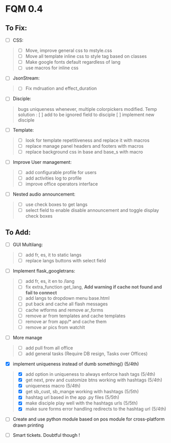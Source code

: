 # FQM 0.4

## To Fix:

- [ ] CSS:
> - [ ] Move, improve general css to mstyle.css
> - [ ] Move all template inline css to style tag based on classes
> - [ ] Make google fonts default regardless of lang
> - [ ] use macros for inline css

- [ ] JsonStream:
> - [ ] Fix mdruation and effect_duration

- [ ] Disciple:
> bugs uniqueness whenever, multiple colorpickers modified. Temp solution :
> [ ] add to be ignored field to disciple
> [ ] implement new disciple

- [ ] Template:
> - [ ] look for template repetitiveness and replace it with macros
> - [ ] replace manage panel headers and footers with macros
> - [ ] replace background css in base and base_s with macro

- [ ] Improve User management:
> - [ ] add configurable profile for users
> - [ ] add activities log to profile
> - [ ] improve office operators interface

- [ ] Nested audio announcement:
> - [ ] use check boxes to get langs
> - [ ] select field to enable disable announcement and toggle display check boxes

## To Add:

- [ ] GUI Multilang:
> - [ ] add fr, es, it to static langs
> - [ ] replace langs buttons with select field

- [ ] Implement flask_googletrans:
> - [ ] add fr, es, it en to /lang
> - [ ] fix extra_function get_lang, __Add warning if cache not found and fail to connect__
> - [ ] add langs to dropdown menu base.html
> - [ ] put back and cache all flash messages
> - [ ] cache wtforms and remove ar_forms
> - [ ] remove ar from templates and cache templates
> - [ ] remove ar from app/* and cache them
> - [ ] remove ar pics from watchIt


- [ ] More manage
> - [ ] add pull from all office
> - [ ] add general tasks (Require DB resign, Tasks over Offices)

- [x] implement uniqueness instead of dumb something() (5/4th)
> - [x] add option in uniqueness to always enforce hash tags (5/4th)
> - [x] get next, prev and customize btns working with hashtags (5/4th)
> - [x] uniqueness macro (5/4th)
> - [x] get sb_cust, sb_mange working with hashtags (5/5th)
> - [x] hashtag url based in the app .py files (5/5th)
> - [x] make disciple play well with the hashtags urls (5/5th)
> - [x] make sure forms error handling redirects to the hashtag url (5/4th)

- [ ] Create and use python module based on pos module for cross-platform drawn printing

- [ ] Smart tickets. Doubtful though !